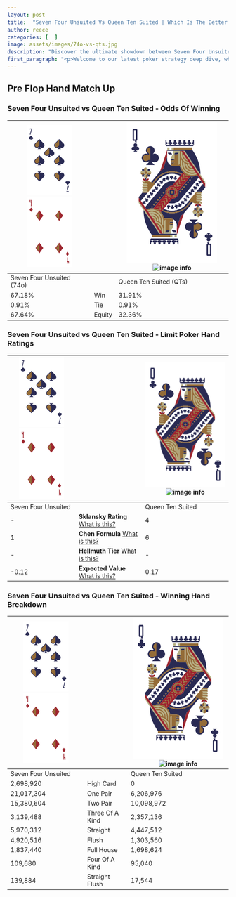```yaml
---
layout: post
title:  "Seven Four Unsuited Vs Queen Ten Suited | Which Is The Better Hand In Poker? A Complete Guide"
author: reece
categories: [  ]
image: assets/images/74o-vs-qts.jpg
description: "Discover the ultimate showdown between Seven Four Unsuited and Queen Ten Suited in poker! Uncover the odds, strategies, and scenarios where one hand triumphs over the other. Get ready to up your poker game with this thrilling analysis."
first_paragraph: "<p>Welcome to our latest poker strategy deep dive, where we're pitting two distinct hands against each other in a high-stakes showdown: Seven Four Unsuited vs Queen Ten Suited.</p><p>In the dynamic world of poker, every decision counts, and knowing which hand holds the upper hand is key to your success at the table.</p><p>In this article, we'll dissect these two hands, explore the scenarios where one dominates the other, and equip you with the knowledge to make strategic choices that can tip the odds in your favor.</p><p>Get ready to unravel the intriguing dynamics of these poker hands and elevate your game to new heights.</p>"
---
```




[comment]: # (sp0)

## Pre Flop Hand Match Up

<div class="table hand-ratings" markdown="1"> 



### Seven Four Unsuited vs Queen Ten Suited - Odds Of Winning


    
| ![image info](assets/images/hand1/7.png) ![image info](assets/images/hand1/4o.png) |  | ![image info](assets/images/hand2/Q.png) ![image info](assets/images/hand2/Ts.png) |
| -------- | -------- | -------- |
| Seven Four Unsuited (74o) |  | Queen Ten Suited (QTs) |
| 67.18% | Win | 31.91% |
| 0.91% | Tie | 0.91% |
| 67.64% | Equity | 32.36% |




[comment]: # (sp1)



### Seven Four Unsuited vs Queen Ten Suited - Limit Poker Hand Ratings


    
| ![image info](assets/images/hand1/7.png) ![image info](assets/images/hand1/4o.png) |  | ![image info](assets/images/hand2/Q.png) ![image info](assets/images/hand2/Ts.png) |
| -------- | -------- | -------- |
| Seven Four Unsuited |  | Queen Ten Suited |
| - | **Sklansky Rating** [What is this?](/sklansky-rating-explained) | 4 |
| 1 | **Chen Formula** [What is this?](/chen-formula-explained) | 6 |
| - | **Hellmuth Tier** [What is this?](/Hellmuth-tier-explained) | - |
| -0.12 | **Expected Value** [What is this?](/expected-value-explained) | 0.17 |




[comment]: # (sp2)



### Seven Four Unsuited vs Queen Ten Suited - Winning Hand Breakdown


    
| ![image info](assets/images/hand1/7.png) ![image info](assets/images/hand1/4o.png) |  | ![image info](assets/images/hand2/Q.png) ![image info](assets/images/hand2/Ts.png) |
| -------- | -------- | -------- |
| Seven Four Unsuited |  | Queen Ten Suited |
| 2,698,920 | High Card | 0 |
| 21,017,304 | One Pair | 6,206,976 |
| 15,380,604 | Two Pair | 10,098,972 |
| 3,139,488 | Three Of A Kind | 2,357,136 |
| 5,970,312 | Straight | 4,447,512 |
| 4,920,516 | Flush | 1,303,560 |
| 1,837,440 | Full House | 1,698,624 |
| 109,680 | Four Of A Kind | 95,040 |
| 139,884 | Straight Flush | 17,544 |




[comment]: # (sp3)



</div>

[comment]: # (sp4)



[comment]: # (sp5)

